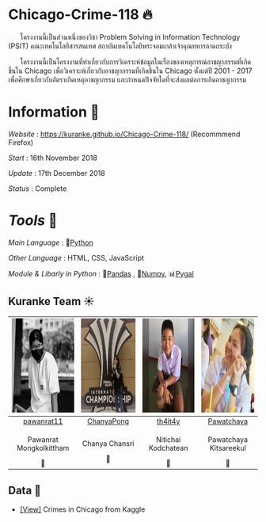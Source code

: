 # Chicago-Crime-118 :fire:

  &nbsp;&nbsp;&nbsp;&nbsp;&nbsp; โครงงานนี้เป็นส่วนหนึ่งของวิชา Problem Solving in Information Technology (PSIT) คณะเทคโนโลยีสารสนเทศ สถาบันเทคโนโลยีพระจอมเกล้าเจ้าคุณทหารลาดกระบัง<br>   
  
&nbsp;&nbsp;&nbsp;&nbsp;&nbsp;&nbsp;โครงงานนี้เป็นโครงงานที่ทำเกี่ยวกับการวิเคราะห์ข้อมูลในเรื่องของเหตุการณ์อาชญากรรมที่เกิดขึ้นใน Chicago เพื่อวิเคราะห์เกี่ยวกับอาชญากรรมที่เกิดขึนใน Chicago ตั้งแต่ปี 2001 - 2017 เพื่อศึกษาเกี่ยวกับอัตราเกิดเหตุอาชญากรรม และกำหนดปัจจัยใดที่จะส่งผลต่อการเกิดอาชญากรรม


# Information :page_facing_up:
*Website* : https://kuranke.github.io/Chicago-Crime-118/ (Recommmend Firefox)

*Start* : 16th November 2018

*Update* : 17th December 2018

*Status* : Complete

# *Tools* :wrench:

*Main Language* : :snake:[Python](https://www.python.org/)

*Other Language* : HTML, CSS, JavaScript

*Module & Libarly in Python* : :panda_face:[Pandas](https://www.python.org/) ,  :triangular_ruler:[Numpy](http://www.numpy.org/), :bar_chart:[Pygal](http://pygal.org/en/stable/)

## Kuranke Team :sunny:

|<img src="docs/assets/images/team/1.png" width="190px" height="190px">|<img src="docs/assets/images/team/2.png" width="190px" height="190px">|<img src="docs/assets/images/team/3.jpg" width="190px" height="190px">|<img src="docs/assets/images/team/4.jpg" width="190px" height="190px">|
|:---:|:---:|:---:|:---:|
|[pawanrat11](https://github.com/pawanrat11)|[ChanyaPong](https://github.com/ChanyaPong)|[th4it4y](https://github.com/th4it4y)|[Pawatchaya](https://github.com/Pawatchaya)|
|<p>Pawanrat Mongkolkittham</p>:bear:|<p>Chanya Chansri</p>:wolf:|<p>Nitichai Kodchatean</p>:koala:|<p>Pawatchaya Kitsareekul</p>:rabbit: |


## Data :file_folder:
- [[View]](https://www.kaggle.com/currie32/crimes-in-chicago) Crimes in Chicago from Kaggle
